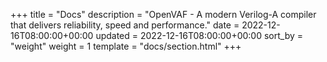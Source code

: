 +++
title = "Docs"
description = "OpenVAF - A modern Verilog-A compiler that delivers reliability, speed and performance."
date = 2022-12-16T08:00:00+00:00
updated = 2022-12-16T08:00:00+00:00
sort_by = "weight"
weight = 1
template = "docs/section.html"
+++
